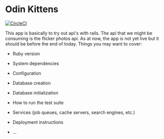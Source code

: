 # Odin Kittens

[![CircleCI](https://circleci.com/gh/andela-mpitan/odin-kittens.svg?style=shield)](https://circleci.com/gh/andela-mpitan/odin-kittens)

This app is basically to try out api's with rails. The api that we might be consuming is the flicker photos api.
As at now, the app is not yet live but it should be before the end of today.
Things you may want to cover:

* Ruby version

* System dependencies

* Configuration

* Database creation

* Database initialization

* How to run the test suite

* Services (job queues, cache servers, search engines, etc.)

* Deployment instructions

* ...
